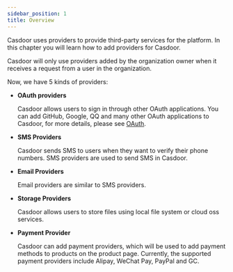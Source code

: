 ```yaml
---
sidebar_position: 1
title: Overview
---
```


Casdoor uses providers to provide third-party services for the platform. In this chapter you will learn how to add providers for Casdoor.

Casdoor will only use providers added by the organization owner when it receives a request from a user in the organization.

Now, we have 5 kinds of providers:

- **OAuth providers**

  Casdoor allows users to sign in through other OAuth applications. You can add GitHub, Google, QQ and many other OAuth applications to Casdoor, for more details, please see [OAuth](/docs/provider/oauth/overview).

- **SMS Providers**

  Casdoor sends SMS to users when they want to verify their phone numbers. SMS providers are used to send SMS in Casdoor.

- **Email Providers**

  Email providers are similar to SMS providers.

- **Storage Providers**

  Casdoor allows users to store files using local file system or cloud oss services.

- **Payment Provider**

  Casdoor can add payment providers, which will be used to add payment methods to products on the product page.
Currently, the supported payment providers include Alipay, WeChat Pay, PayPal and GC. 
  